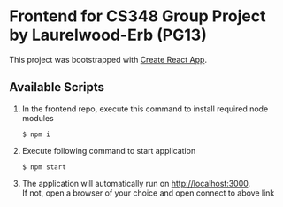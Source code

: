 # Frontend for CS348 Group Project by Laurelwood-Erb (PG13)

This project was bootstrapped with [Create React App](https://github.com/facebook/create-react-app).

## Available Scripts

1. In the frontend repo,  execute this command to install required node modules
    ```
    $ npm i
    ```
2. Execute following command to start application
    ```
    $ npm start
    ```
3. The application will automatically run on <a href="http://localhost:3000 ">http://localhost:3000</a>. \
    If not, open a browser of your choice and open connect to above link
